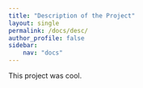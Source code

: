 ```yaml
---
title: "Description of the Project"
layout: single
permalink: /docs/desc/
author_profile: false
sidebar:
    nav: "docs"
---
```


This project was cool.